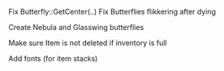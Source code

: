 Fix Butterfly::GetCenter(..)
Fix Butterflies flikkering after dying

Create Nebula and Glasswing butterflies

Make sure Item is not deleted if inventory is full

Add fonts (for item stacks)

